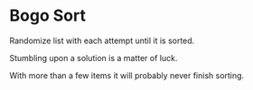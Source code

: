 # Bogo Sort

Randomize list with each attempt until it is sorted. 

Stumbling upon a solution is a matter of luck.

With more than a few items it will probably never finish sorting.